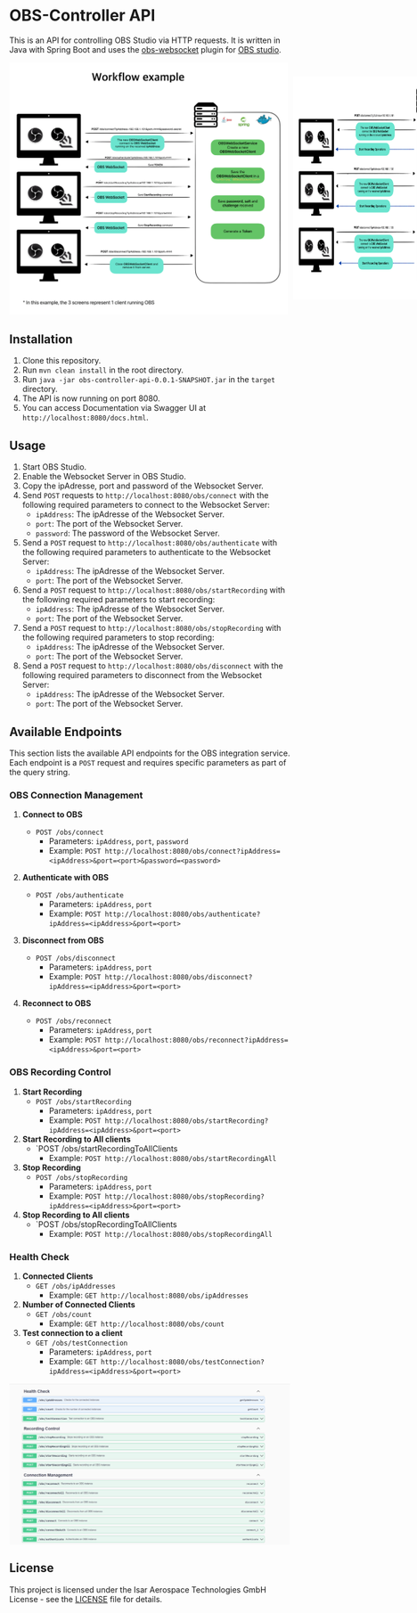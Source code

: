 # OBS-Controller API

This is an API for controlling OBS Studio via HTTP requests.
It is written in Java with Spring Boot and uses
the [obs-websocket](https://github.com/obsproject/obs-websocket/blob/master/docs/generated/protocol.md)
plugin for [OBS studio](https://obsproject.com/).

<div style="display: inline-flex; align-items: center;">
  <img src="assets/OBS-Controller-API.png" alt="OBS-Controller-API" width="500" style="margin-right: 10px;">
  <img src="assets/OBS-Controller-API-v2.png" alt="OBS-Controller-API-v2" width="700" height="400">
</div>

## Installation

1. Clone this repository.
2. Run `mvn clean install` in the root directory.
3. Run `java -jar obs-controller-api-0.0.1-SNAPSHOT.jar` in the `target` directory.
4. The API is now running on port 8080.
5. You can access Documentation via Swagger UI at `http://localhost:8080/docs.html`.

## Usage

1. Start OBS Studio.
2. Enable the Websocket Server in OBS Studio.
3. Copy the ipAdresse, port and password of the Websocket Server.
4. Send `POST` requests to `http://localhost:8080/obs/connect` with the following required parameters to connect to the
   Websocket Server:
    - `ipAddress`: The ipAdresse of the Websocket Server.
    - `port`: The port of the Websocket Server.
    - `password`: The password of the Websocket Server.
5. Send a `POST` request to `http://localhost:8080/obs/authenticate` with the following required parameters to
   authenticate to the Websocket Server:
    - `ipAddress`: The ipAdresse of the Websocket Server.
    - `port`: The port of the Websocket Server.
6. Send a `POST` request to `http://localhost:8080/obs/startRecording` with the following required parameters to start
   recording:
    - `ipAddress`: The ipAdresse of the Websocket Server.
    - `port`: The port of the Websocket Server.
7. Send a `POST` request to `http://localhost:8080/obs/stopRecording` with the following required parameters to stop
   recording:
    - `ipAddress`: The ipAdresse of the Websocket Server.
    - `port`: The port of the Websocket Server.
8. Send a `POST` request to `http://localhost:8080/obs/disconnect` with the following required parameters to disconnect
   from the Websocket Server:
    - `ipAddress`: The ipAdresse of the Websocket Server.
    - `port`: The port of the Websocket Server.

## Available Endpoints

This section lists the available API endpoints for the OBS integration service. Each endpoint is a `POST` request and
requires specific parameters as part of the query string.

### OBS Connection Management

1. **Connect to OBS**
    - `POST /obs/connect`
        - Parameters: `ipAddress`, `port`, `password`
        - Example: `POST http://localhost:8080/obs/connect?ipAddress=<ipAddress>&port=<port>&password=<password>`

2. **Authenticate with OBS**
    - `POST /obs/authenticate`
        - Parameters: `ipAddress`, `port`
        - Example: `POST http://localhost:8080/obs/authenticate?ipAddress=<ipAddress>&port=<port>`

3. **Disconnect from OBS**
    - `POST /obs/disconnect`
        - Parameters: `ipAddress`, `port`
        - Example: `POST http://localhost:8080/obs/disconnect?ipAddress=<ipAddress>&port=<port>`

4. **Reconnect to OBS**
    - `POST /obs/reconnect`
        - Parameters: `ipAddress`, `port`
        - Example: `POST http://localhost:8080/obs/reconnect?ipAddress=<ipAddress>&port=<port>`

### OBS Recording Control

1. **Start Recording**
    - `POST /obs/startRecording`
        - Parameters: `ipAddress`, `port`
        - Example: `POST http://localhost:8080/obs/startRecording?ipAddress=<ipAddress>&port=<port>`
2. **Start Recording to All clients**
    - `POST /obs/startRecordingToAllClients
        - Example: `POST http://localhost:8080/obs/startRecordingAll`
3. **Stop Recording**
    - `POST /obs/stopRecording`
        - Parameters: `ipAddress`, `port`
        - Example: `POST http://localhost:8080/obs/stopRecording?ipAddress=<ipAddress>&port=<port>`
4. **Stop Recording to All clients**
    - `POST /obs/stopRecordingToAllClients
        - Example: `POST http://localhost:8080/obs/stopRecordingAll`

### Health Check

1. **Connected Clients**
    - `GET /obs/ipAddresses`
        - Example: `GET http://localhost:8080/obs/ipAddresses`
2. **Number of Connected Clients**
    - `GET /obs/count`
        - Example: `GET http://localhost:8080/obs/count`
3. **Test connection to a client**
    - `GET /obs/testConnection`
        - Parameters: `ipAddress`, `port`
        - Example: `GET http://localhost:8080/obs/testConnection?ipAddress=<ipAddress>&port=<port>`

<div style="display: flex; align-items: center;">
  <img src="assets/swagger-doc.png" alt="OBS-Controller-API" width="800" style="margin-right: 10px;">
</div>

## License

This project is licensed under the Isar Aerospace Technologies GmbH License - see the [LICENSE](LICENSE) file for
details.